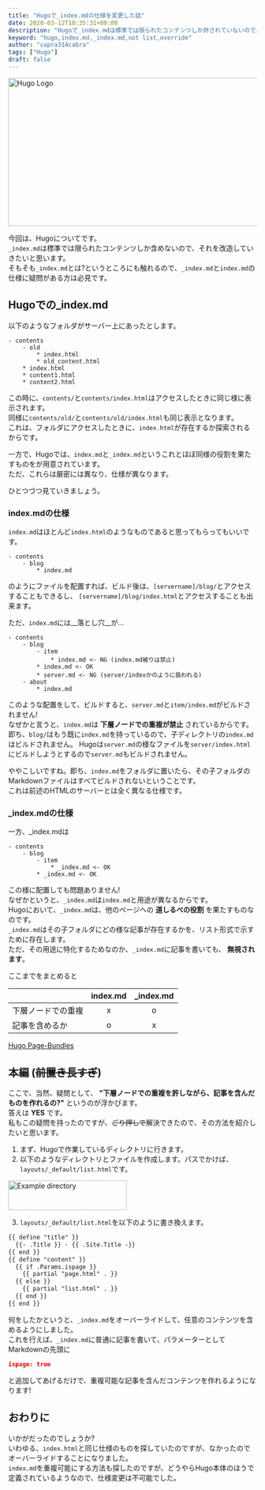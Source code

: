 ```yaml
---
title: "Hugoで_index.mdの仕様を変更した話"
date: 2020-03-12T10:35:31+09:00
description: "Hugoで_index.mdは標準では限られたコンテンツしか許されていないので、それを改造してみる、という話です。"
keyword: "hugo,index.md,_index.md,not list,override"
author: "capra314cabra"
tags: ["Hugo"]
draft: false
---
```


<img src="https://gohugo.io/images/gohugoio-card.png" alt="Hugo Logo" class="center" width="600" height="300" />

今回は、Hugoについてです。  
`_index.md`は標準では限られたコンテンツしか含めないので、それを改造していきたいと思います。  
そもそも`_index.md`とは?というところにも触れるので、`_index.md`と`index.md`の仕様に疑問がある方は必見です。

## Hugoでの_index.md

以下のようなフォルダがサーバー上にあったとします。

```
- contents
    - old
        * index.html
        * old_content.html
    * index.html
    * content1.html
    * content2.html
```

この時に、`contents/`と`contents/index.html`はアクセスしたときに同じ様に表示されます。  
同様に`contents/old/`と`contents/old/index.html`も同じ表示となります。  
これは、フォルダにアクセスしたときに、`index.html`が存在するか探索されるからです。

一方で、Hugoでは、`index.md`と`_index.md`というこれとほぼ同様の役割を果たすものをが用意されています。  
ただ、これらは厳密には異なり、仕様が異なります。

ひとつづつ見ていきましょう。

### index.mdの仕様

`index.md`はほとんど`index.html`のようなものであると思ってもらってもいいです。  

```
- contents
    - blog
        * index.md
```

のようにファイルを配置すれば、ビルド後は、`[servername]/blog/`とアクセスすることもできるし、
`[servername]/blog/index.html`とアクセスすることも出来ます。

ただ、`index.md`には__落とし穴__が...

```
- contents
    - blog
        - item
            * index.md <- NG (index.md被りは禁止)
        * index.md <- OK
        * server.md <- NG (server/indexかのように扱われる)
    - about
        * index.md
```

このような配置をして、ビルドすると、`server.md`と`item/index.md`がビルドされません!  
なぜかと言うと、`index.md`は __下層ノードでの重複が禁止__ されているからです。  
即ち、`blog/`はもう既に`index.md`を持っているので、子ディレクトリの`index.md`はビルドされません。
Hugoは`server.md`の様なファイルを`server/index.html`にビルドしようとするので`server.md`もビルドされません。

ややこしいですね。即ち、`index.md`をフォルダに置いたら、その子フォルダのMarkdownファイルはすべてビルドされないということです。  
これは前述のHTMLのサーバーとは全く異なる仕様です。

### _index.mdの仕様

一方、_index.mdは

```
- contents
    - blog
        - item
            * _index.md <- OK
        * _index.md <- OK
```

この様に配置しても問題ありません!  
なぜかというと、`_index.md`は`index.md`と用途が異なるからです。  
Hugoにおいて、`_index.md`は、他のページへの __道しるべの役割__ を果たすものなのです。  
`_index.md`はその子フォルダにどの様な記事が存在するかを、リスト形式で示すために存在します。  
ただ、その用途に特化するためなのか、`_index.md`に記事を書いても、 __無視されます__。

ここまでをまとめると

||index.md|_index.md|
|:-----|:-----:|:-----:|
|下層ノードでの重複|x|o|
|記事を含めるか|o|x|

[Hugo Page-Bundles](https://gohugo.io/content-management/page-bundles/)

## 本編 (~~前置き長すぎ~~)

ここで、当然、疑問として、 __"下層ノードでの重複を許しながら、記事を含んだものを作れるの?"__ というのが浮かびます。  
答えは __YES__ です。  
私もこの疑問を持ったのですが、~~ごり押しで~~解決できたので、その方法を紹介したいと思います。

1. まず、Hugoで作業しているディレクトリに行きます。
2. 以下のようなディレクトリとファイルを作成します。パスでかけば、`layouts/_default/list.html`です。

<img src="https://capra314cabra.github.io/images/hugo-index-override-exp.jpg" alt="Example directory" class="center" width="240" height="60" />

3. `layouts/_default/list.html`を以下のように書き換えます。

``` html
{{ define "title" }}
  {{- .Title }} · {{ .Site.Title -}}
{{ end }}
{{ define "content" }}
  {{ if .Params.ispage }}
    {{ partial "page.html" . }}
  {{ else }}
    {{ partial "list.html" . }}
  {{ end }}
{{ end }}
```

何をしたかというと、`_index.md`をオーバーライドして、任意のコンテンツを含めるようにしました。  
これを行えば、`_index.md`に普通に記事を書いて、パラメーターとしてMarkdownの先頭に

``` json
ispage: true
```

と追加してあげるだけで、重複可能な記事を含んだコンテンツを作れるようになります!

## おわりに

いかがだったのでしょうか?  
いわゆる、`index.html`と同じ仕様のものを探していたのですが、なかったのでオーバーライドすることになりました。  
`index.md`を重複可能にする方法も探したのですが、どうやらHugo本体のほうで定義されているようなので、仕様変更は不可能でした。
